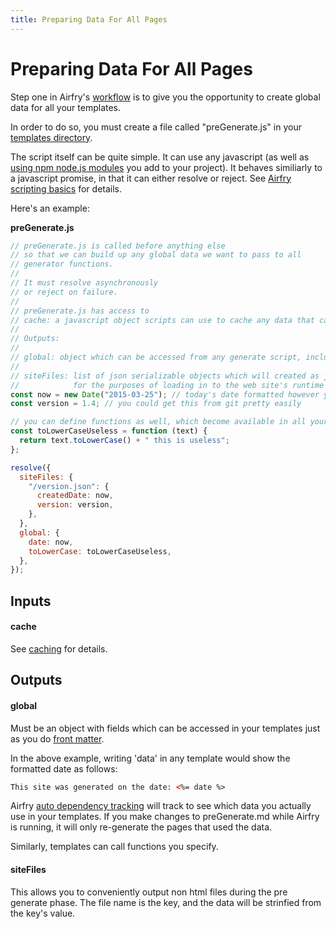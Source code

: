 ```yaml
---
title: Preparing Data For All Pages
---
```


# Preparing Data For All Pages

Step one in Airfry's [workflow](/docs/intro/) is to give you the opportunity to create global data for all your templates.

In order to do so, you must create a file called "preGenerate.js" in your [templates directory](/docs/setup/#directories).

The script itself can be quite simple. It can use any javascript (as well as [using npm node.js modules](/docs/underTheHood/#npm) you add to your project). It behaves similiarly to a javascript promise, in that it can either resolve or reject. See [Airfry scripting basics](/docs/scripts/) for details.

Here's an example:

**preGenerate.js**

```javascript
// preGenerate.js is called before anything else
// so that we can build up any global data we want to pass to all
// generator functions.
//
// It must resolve asynchronously
// or reject on failure.
//
// preGenerate.js has access to
// cache: a javascript object scripts can use to cache any data that can be json.stringified
//
// Outputs:
//
// global: object which can be accessed from any generate script, including "filter" funtions.
//
// siteFiles: list of json serializable objects which will created as json files
//            for the purposes of loading in to the web site's runtime javascript code
const now = new Date("2015-03-25"); // today's date formatted however you want
const version = 1.4; // you could get this from git pretty easily

// you can define functions as well, which become available in all your templates
const toLowerCaseUseless = function (text) {
  return text.toLowerCase() + " this is useless";
};

resolve({
  siteFiles: {
    "/version.json": {
      createdDate: now,
      version: version,
    },
  },
  global: {
    date: now,
    toLowerCase: toLowerCaseUseless,
  },
});
```

## Inputs

#### cache

See [caching](/docs/performance/cache/) for details.

## Outputs

#### global

Must be an object with fields which can be accessed in your templates just as you do [front matter](/docs/templates/frontmatter/).

In the above example, writing 'data' in any template would show the formatted date as follows:

```html
This site was generated on the date: <%= date %>
```

Airfry [auto dependency tracking](/docs/performance/dependencyTracking/) will track to see which data you actually
use in your templates. If you make changes to preGenerate.md while Airfry is running, it will only re-generate
the pages that used the data.

Similarly, templates can call functions you specify.

#### siteFiles

This allows you to conveniently output non html files during the pre generate phase. The file name is the key, and the data will be strinfied from the key's value.
